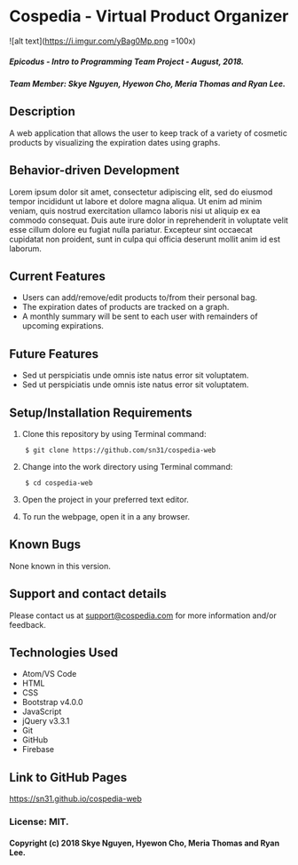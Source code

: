 # Cospedia - Virtual Product Organizer

![alt text](https://i.imgur.com/yBag0Mp.png =100x)

##### Epicodus - Intro to Programming Team Project  - August, 2018.
##### Team Member: Skye Nguyen, Hyewon Cho, Meria Thomas and Ryan Lee.

## Description

A web application that allows the user to keep track of a variety of cosmetic products by visualizing the expiration dates using graphs.

## Behavior-driven Development

Lorem ipsum dolor sit amet, consectetur adipiscing elit, sed do eiusmod tempor incididunt ut labore et dolore magna aliqua. Ut enim ad minim veniam, quis nostrud exercitation ullamco laboris nisi ut aliquip ex ea commodo consequat. Duis aute irure dolor in reprehenderit in voluptate velit esse cillum dolore eu fugiat nulla pariatur. Excepteur sint occaecat cupidatat non proident, sunt in culpa qui officia deserunt mollit anim id est laborum.

## Current Features

* Users can add/remove/edit products to/from their personal bag.
* The expiration dates of products are tracked on a graph.
* A monthly summary will be sent to each user with remainders of upcoming expirations.

## Future Features

* Sed ut perspiciatis unde omnis iste natus error sit voluptatem.
* Sed ut perspiciatis unde omnis iste natus error sit voluptatem.

## Setup/Installation Requirements

1. Clone this repository by using Terminal command:
```
    $ git clone https://github.com/sn31/cospedia-web
```
2. Change into the work directory using Terminal command:
```
    $ cd cospedia-web
```
3. Open the project in your preferred text editor.

4. To run the webpage, open it in a any browser.

## Known Bugs

None known in this version.

## Support and contact details

Please contact us at support@cospedia.com for more information and/or feedback.

## Technologies Used

* Atom/VS Code
* HTML
* CSS
* Bootstrap v4.0.0
* JavaScript
* jQuery v3.3.1    
* Git
* GitHub
* Firebase

## Link to GitHub Pages

https://sn31.github.io/cospedia-web

### License: MIT.

#### Copyright (c) 2018 Skye Nguyen, Hyewon Cho, Meria Thomas and Ryan Lee.
